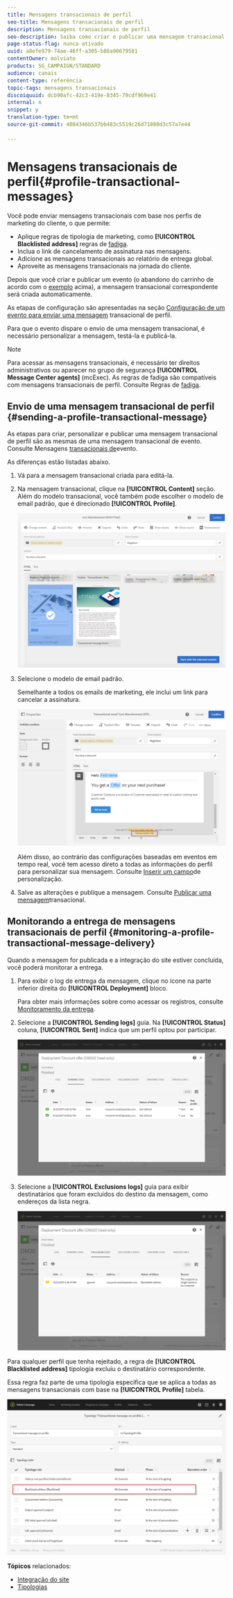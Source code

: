 ```yaml
---
title: Mensagens transacionais de perfil
seo-title: Mensagens transacionais de perfil
description: Mensagens transacionais de perfil
seo-description: Saiba como criar e publicar uma mensagem transacional de perfil.
page-status-flag: nunca ativado
uuid: a8efe979-74ae-46ff-a305-b86a90679581
contentOwner: molviato
products: SG_CAMPAIGN/STANDARD
audience: canais
content-type: referência
topic-tags: mensagens transacionais
discoiquuid: dcb90afc-42c3-419e-8345-79cdf969e41
internal: n
snippet: y
translation-type: tm+mt
source-git-commit: 4084346b537bb483c5519c26d71880d3c57a7e44

---
```



# Mensagens transacionais de perfil{#profile-transactional-messages}

Você pode enviar mensagens transacionais com base nos perfis de marketing do cliente, o que permite:

* Aplique regras de tipologia de marketing, como **[!UICONTROL Blacklisted address]** regras de [fadiga](../../administration/using/fatigue-rules.md).
* Inclua o link de cancelamento de assinatura nas mensagens.
* Adicione as mensagens transacionais ao relatório de entrega global.
* Aproveite as mensagens transacionais na jornada do cliente.

Depois que você criar e publicar um evento (o abandono do carrinho de acordo com o [exemplo](../../channels/using/about-transactional-messaging.md#transactional-messaging-operating-principle) acima), a mensagem transacional correspondente será criada automaticamente.

As etapas de configuração são apresentadas na seção [Configuração de um evento para enviar uma mensagem](../../administration/using/configuring-transactional-messaging.md#use-case--configuring-an-event-to-send-a-transactional-message) transacional de perfil.

Para que o evento dispare o envio de uma mensagem transacional, é necessário personalizar a mensagem, testá-la e publicá-la.

>[!NOTE]
>
>Para acessar as mensagens transacionais, é necessário ter direitos administrativos ou aparecer no grupo de segurança **[!UICONTROL Message Center agents]** (mcExec). As regras de fadiga são compatíveis com mensagens transacionais de perfil. Consulte Regras de [fadiga](../../administration/using/fatigue-rules.md).

## Envio de uma mensagem transacional de perfil {#sending-a-profile-transactional-message}

As etapas para criar, personalizar e publicar uma mensagem transacional de perfil são as mesmas de uma mensagem transacional de evento. Consulte Mensagens [transacionais de](../../channels/using/event-transactional-messages.md)evento.

As diferenças estão listadas abaixo.

1. Vá para a mensagem transacional criada para editá-la.
1. Na mensagem transacional, clique na **[!UICONTROL Content]** seção. Além do modelo transacional, você também pode escolher o modelo de email padrão, que é direcionado **[!UICONTROL Profile]**.

   ![](assets/message-center_marketing_templates.png)

1. Selecione o modelo de email padrão.

   Semelhante a todos os emails de marketing, ele inclui um link para cancelar a assinatura.

   ![](assets/message-center_marketing_perso_unsubscription.png)

   Além disso, ao contrário das configurações baseadas em eventos em tempo real, você tem acesso direto a todas as informações do perfil para personalizar sua mensagem. Consulte [Inserir um campo](../../designing/using/personalization.md#inserting-a-personalization-field)de personalização.

1. Salve as alterações e publique a mensagem. Consulte [Publicar uma mensagem](../../channels/using/event-transactional-messages.md#publishing-a-transactional-message)transacional.

## Monitorando a entrega de mensagens transacionais de perfil {#monitoring-a-profile-transactional-message-delivery}

Quando a mensagem for publicada e a integração do site estiver concluída, você poderá monitorar a entrega.

1. Para exibir o log de entrega da mensagem, clique no ícone na parte inferior direita do **[!UICONTROL Deployment]** bloco.

   Para obter mais informações sobre como acessar os registros, consulte [Monitoramento da entrega](../../sending/using/monitoring-a-delivery.md).

1. Selecione a **[!UICONTROL Sending logs]** guia. Na **[!UICONTROL Status]** coluna, **[!UICONTROL Sent]** indica que um perfil optou por participar.

   ![](assets/message-center_marketing_sending_logs.png)

1. Selecione a **[!UICONTROL Exclusions logs]** guia para exibir destinatários que foram excluídos do destino da mensagem, como endereços da lista negra.

   ![](assets/message-center_marketing_exclusion_logs.png)

Para qualquer perfil que tenha rejeitado, a regra de **[!UICONTROL Blacklisted address]** tipologia excluiu o destinatário correspondente.

Essa regra faz parte de uma tipologia específica que se aplica a todas as mensagens transacionais com base na **[!UICONTROL Profile]** tabela.

![](assets/message-center_marketing_typology.png)

**Tópicos** relacionados:

* [Integração do site](../../administration/using/configuring-transactional-messaging.md#integrating-the-triggering-of-the-event-in-a-website)
* [Tipologias](../../administration/using/about-typology-rules.md)

